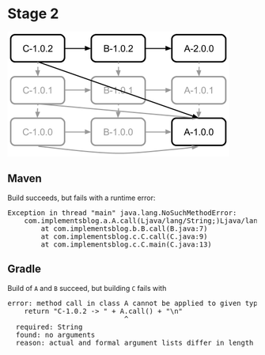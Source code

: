 # Stage 2

<img src="dependencies.png" style="margin-left:auto;margin-right:auto;"/>

## Maven

Build succeeds, but fails with a runtime error:
<pre>
Exception in thread "main" java.lang.NoSuchMethodError:
    com.implementsblog.a.A.call(Ljava/lang/String;)Ljava/lang/String;
        at com.implementsblog.b.B.call(B.java:7)
        at com.implementsblog.c.C.call(C.java:9)
        at com.implementsblog.c.C.main(C.java:13)
</pre>

## Gradle

Build of `A` and `B` succeed, but building `C` fails with
<pre>
error: method call in class A cannot be applied to given types;
    return "C-1.0.2 -> " + A.call() + "\n"
                            ^
  required: String
  found: no arguments
  reason: actual and formal argument lists differ in length
</pre>

